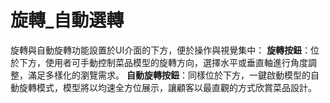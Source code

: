 # 旋轉_自動選轉
旋轉與自動旋轉功能設置於UI介面的下方，便於操作與視覺集中：
**旋轉按鈕**：位於下方，使用者可手動控制菜品模型的旋轉方向，選擇水平或垂直軸進行角度調整，滿足多樣化的瀏覽需求。
**自動旋轉按鈕**：同樣位於下方，一鍵啟動模型的自動旋轉模式，模型將以均速全方位展示，讓顧客以最直觀的方式欣賞菜品設計。